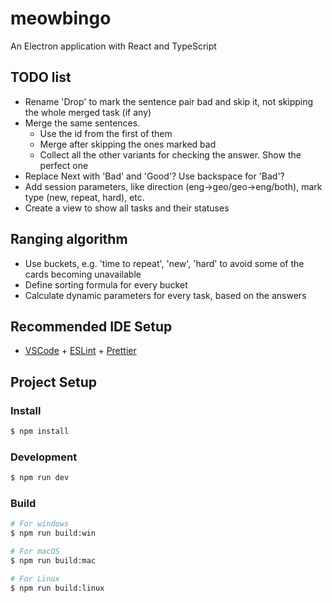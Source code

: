 # meowbingo

An Electron application with React and TypeScript

## TODO list

- Rename 'Drop' to mark the sentence pair bad and skip it, not skipping the whole merged task (if any)
- Merge the same sentences.
  + Use the id from the first of them
  - Merge after skipping the ones marked bad
  - Collect all the other variants for checking the answer. Show the perfect one
- Replace Next with 'Bad' and 'Good'? Use backspace for 'Bad'?
- Add session parameters, like direction (eng->geo/geo->eng/both), mark type (new, repeat, hard), etc.
- Create a view to show all tasks and their statuses

## Ranging algorithm

- Use buckets, e.g. 'time to repeat', 'new', 'hard' to avoid some of the cards becoming unavailable
- Define sorting formula for every bucket
- Calculate dynamic parameters for every task, based on the answers

## Recommended IDE Setup

- [VSCode](https://code.visualstudio.com/) + [ESLint](https://marketplace.visualstudio.com/items?itemName=dbaeumer.vscode-eslint) + [Prettier](https://marketplace.visualstudio.com/items?itemName=esbenp.prettier-vscode)

## Project Setup

### Install

```bash
$ npm install
```

### Development

```bash
$ npm run dev
```

### Build

```bash
# For windows
$ npm run build:win

# For macOS
$ npm run build:mac

# For Linux
$ npm run build:linux
```
